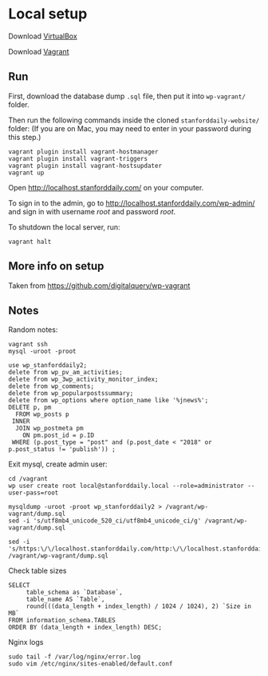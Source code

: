 # Local setup
Download [VirtualBox](https://www.virtualbox.org/wiki/Downloads)

Download [Vagrant](https://www.vagrantup.com/downloads.html)

## Run

First, download the database dump `.sql` file, then put it into `wp-vagrant/` folder.

Then run the following commands inside the cloned `stanforddaily-website/` folder: (If you are on Mac, you may need to enter in your password during this step.)
```
vagrant plugin install vagrant-hostmanager
vagrant plugin install vagrant-triggers
vagrant plugin install vagrant-hostsupdater
vagrant up
```

Open http://localhost.stanforddaily.com/ on your computer.

To sign in to the admin, go to http://localhost.stanforddaily.com/wp-admin/ and sign in with username *root* and password *root*.

To shutdown the local server, run:
```
vagrant halt
```

## More info on setup
Taken from https://github.com/digitalquery/wp-vagrant

## Notes
Random notes:

```
vagrant ssh
mysql -uroot -proot
```

```
use wp_stanforddaily2;
delete from wp_pv_am_activities;
delete from wp_3wp_activity_monitor_index;
delete from wp_comments;
delete from wp_popularpostssummary;
delete from wp_options where option_name like '%jnews%';
DELETE p, pm
  FROM wp_posts p
 INNER
  JOIN wp_postmeta pm
    ON pm.post_id = p.ID
 WHERE (p.post_type = "post" and (p.post_date < "2018" or p.post_status != 'publish')) ;
```
Exit mysql, create admin user:

```
cd /vagrant
wp user create root local@stanforddaily.local --role=administrator --user-pass=root
```

```
mysqldump -uroot -proot wp_stanforddaily2 > /vagrant/wp-vagrant/dump.sql
sed -i 's/utf8mb4_unicode_520_ci/utf8mb4_unicode_ci/g' /vagrant/wp-vagrant/dump.sql

sed -i 's/https:\/\/localhost.stanforddaily.com/http:\/\/localhost.stanforddaily.com/g' /vagrant/wp-vagrant/dump.sql
```

Check table sizes
```
SELECT
     table_schema as `Database`,
     table_name AS `Table`,
     round(((data_length + index_length) / 1024 / 1024), 2) `Size in MB`
FROM information_schema.TABLES
ORDER BY (data_length + index_length) DESC;
```

Nginx logs
```
sudo tail -f /var/log/nginx/error.log
sudo vim /etc/nginx/sites-enabled/default.conf
```
